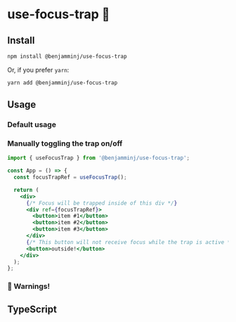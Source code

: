 # use-focus-trap 🔁

<!-- TODO: badges -->

<!-- TODO: description -->

## Install

```bash
npm install @benjamminj/use-focus-trap
```

Or, if you prefer `yarn`:

```bash
yarn add @benjamminj/use-focus-trap
```

## Usage

### Default usage

### Manually toggling the trap on/off

```jsx
import { useFocusTrap } from '@benjamminj/use-focus-trap';

const App = () => {
  const focusTrapRef = useFocusTrap();

  return (
    <div>
      {/* Focus will be trapped inside of this div */}
      <div ref={focusTrapRef}>
        <button>item #1</button>
        <button>item #2</button>
        <button>item #3</button>
      </div>
      {/* This button will not receive focus while the trap is active */}
      <button>outside!</button>
    </div>
  );
};
```

### 🚨 Warnings!

## TypeScript
